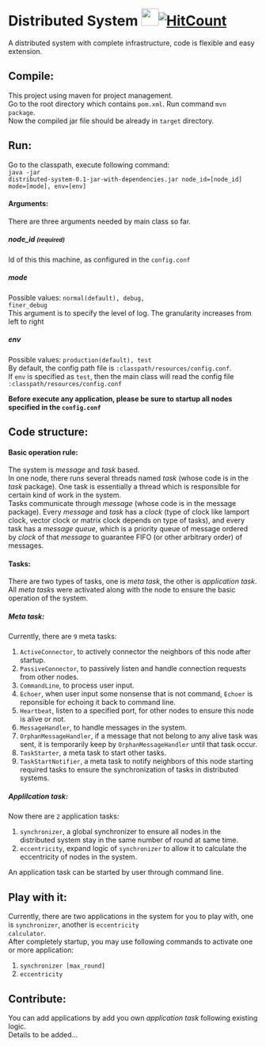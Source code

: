 
# Distributed System <a href="https://github.com/oycz/distributed-system"><img style="display: inline;" src="https://github.githubassets.com/images/modules/logos_page/GitHub-Mark.png" width="35"/></a>[![HitCount](http://hits.dwyl.com/oycz/distributed-system.svg)](http://hits.dwyl.com/oycz/distributed-system)

A distributed system with complete infrastructure, code is flexible and easy extension.

## Compile: 
This project using maven for project management. <br/> 
Go to the root directory which contains <code>pom.xml</code>. Run command <code>mvn package</code>.<br/>
Now the compiled jar file should be already in <code>target</code> directory.

## Run:
Go to the classpath, execute following command: <br/> 
<code>java -jar distributed-system-0.1-jar-with-dependencies.jar node_id=[node_id] mode=[mode], env=[env] </code>

#### Arguments:
There are three arguments needed by main class so far. <br/> 

##### node_id <small>(required)</small>
Id of this this machine, as configured in the <code>config.conf</code><br/> 

##### mode
Possible values: <code>normal(default), debug, finer_debug</code><br/> 
This argument is to specify the level of log. The granularity increases from left to right

##### env
Possible values: <code>production(default), test</code><br/> 
By default, the config path file is <code>:classpath/resources/config.conf</code>. <br/>
If <code>env</code> is specified as <code>test</code>, then the main class will read the config file <code>:classpath/resources/config.conf</code> <br/>

**Before execute any application, please be sure to startup all nodes specified in the <code>config.conf</code>**

## Code structure:
#### Basic operation rule:
The system is *message* and *task* based. <br/>
In one node, there runs several threads named *task* (whose code is in the *task* package). One task is essentially a thread which is responsible for certain kind of work in the system.<br/>
Tasks communicate through *message* (whose code is in the message package). Every *message* and *task* has a *clock* (type of clock like lamport clock, vector clock or matrix clock depends on type of tasks), and every task has a *message queue*, which is a priority queue of message ordered by *clock* of that *message* to guarantee FIFO (or other arbitrary order) of messages.<br/>
#### Tasks:
There are two types of tasks, one is *meta task*, the other is *application task*. All *meta task*s were activated along with the node to ensure the basic operation of the system. <br/>
##### Meta task:
Currently, there are <code>9</code> meta tasks:
<ol>
<li><code>ActiveConnector</code>, to actively connector the neighbors of this node after startup.</li>
<li><code>PassiveConnector</code>, to passively listen and handle connection requests from other nodes.</li>
<li><code>CommandLine</code>, to process user input.</li>
<li><code>Echoer</code>, when user input some nonsense that is not command, <code>Echoer</code> is reponsible for echoing it back to command line. </li>
<li><code>Heartbeat</code>, listen to a specified port, for other nodes to ensure this node is alive or not.</li>
<li><code>MessageHandler</code>, to handle messages in the system.</li>
<li><code>OrphanMessageHandler</code>, if a message that not belong to any alive task was sent, it is temporarily keep by <code>OrphanMessageHandler</code> until that task occur. </li>
<li><code>TaskStarter</code>, a meta task to start other tasks.</li>
<li><code>TaskStartNotifier</code>, a meta task to notify neighbors of this node starting required tasks to ensure the synchronization of tasks in distributed systems. </li>
</ol>

##### Applilcation task:
Now there are <code>2</code> application tasks:
<ol>
<li><code>synchronizer</code>, a global synchronizer to ensure all nodes in the distributed system stay in the same number of round at same time.</li>
<li><code>eccentricity</code>, expand logic of <code>synchronizer</code> to allow it to calculate the eccentricity of nodes in the system.</li>
</ol>
An application task can be started by user through command line.

## Play with it:
Currently, there are two applications in the system for you to play with, one is <code>synchronizer</code>, another is <code>eccentricity calculator</code>. <br/>
After completely startup, you may use following commands to activate one or more application:
<ol>
<li><code>synchronizer [max_round]</code></li>
<li><code>eccentricity</code></li>
</ol>

## Contribute:
You can add applications by add you own *application task* following existing logic. <br/>
Details to be added...
